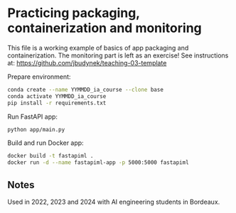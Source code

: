 # Practicing packaging, containerization and monitoring

This file is a working example of basics of app packaging and containerization.
The monitoring part is left as an exercise!
See instructions at: <https://github.com/jbudynek/teaching-03-template>

Prepare environment:

```bash
conda create --name YYMMDD_ia_course --clone base
conda activate YYMMDD_ia_course
pip install -r requirements.txt
```

Run FastAPI app:

```bash
python app/main.py
```

Build and run Docker app:

```bash
docker build -t fastapiml .
docker run -d --name fastapiml-app -p 5000:5000 fastapiml
```

## Notes

Used in 2022, 2023 and 2024 with AI engineering students in Bordeaux.
